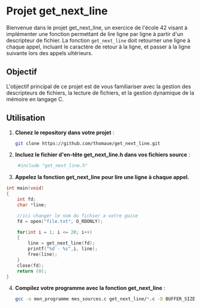 # Projet get_next_line

Bienvenue dans le projet get_next_line, un exercice de l'école 42 visant à implémenter une fonction permettant de lire ligne par ligne à partir d'un descripteur de fichier. La fonction `get_next_line` doit retourner une ligne à chaque appel, incluant le caractère de retour à la ligne, et passer à la ligne suivante lors des appels ultérieurs.

## Objectif

L'objectif principal de ce projet est de vous familiariser avec la gestion des descripteurs de fichiers, la lecture de fichiers, et la gestion dynamique de la mémoire en langage C.

## Utilisation

1. **Clonez le repository dans votre projet** :

   ```bash
   git clone https://github.com/thomaue/get_next_line.git

2. **Incluez le fichier d'en-tête get_next_line.h dans vos fichiers source** :
 
   ```bash
    #include "get_next_line.h"

3. **Appelez la fonction get_next_line pour lire une ligne à chaque appel.**

```c
int	main(void)
{
	int	fd;
	char *line;

	//ici changer le nom du fichier a votre guise
	fd = open("file.txt", O_RDONLY);

	for(int i = 1; i <= 20; i++)
	{
		line = get_next_line(fd);
		printf("%d - %s",i, line);
		free(line);
	}
	close(fd);
	return (0);
}
```
4. **Compilez votre programme avec la fonction get_next_line** :

   ```bash
   gcc -o mon_programme mes_sources.c get_next_line/*.c -D BUFFER_SIZE=32


